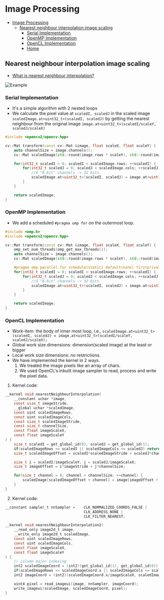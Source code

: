 # Image Processing

- [Image Processing](#image-processing)
  - [Nearest neighbour interpolation image scaling](#nearest-neighbour-interpolation-image-scaling)
    - [Serial Implementation](#serial-implementation)
    - [OpenMP Implementation](#openmp-implementation)
    - [OpenCL Implementation](#opencl-implementation)
    - [Home](../README.md#serialvsparallel)


## Nearest neighbour interpolation image scaling

- [What is nearest neighbour interpolation?](https://theailearner.com/2018/12/29/image-processing-nearest-neighbour-interpolation/)

![Example](https://i0.wp.com/theailearner.com/wp-content/uploads/2018/10/Nearest_Neighbor.png?w=423&ssl=1)


### Serial Implementation

- It's a simple algorithm with 2 nested loops
- We calculate the pixel value at `scaledI, scaledJ` in the scaled image `scaledImage.at<uint32_t>(scaledI, scaledJ)` by getting the nearest neighbour from the original image `image.at<uint32_t>(scaledI/scaleY, scaledJ/scaleX)`

```cpp
#include <opencv2/opencv.hpp>

cv::Mat transform(const cv::Mat &image, float scaleX, float scaleY) {
    auto channelSize = image.channels();
    cv::Mat scaledImage(std::round(image.rows * scaleY), std::round(image.cols * scaleX), CV_8UC(channelSize));

    for(int32_t scaledI = 0; scaledI < scaledImage.rows; ++scaledI) {
        for(int32_t scaledJ = 0; scaledJ < scaledImage.cols; ++scaledJ) {
            //4 "8-bit" channels -> 32 bits
            scaledImage.at<uint32_t>(scaledI, scaledJ) = image.at<uint32_t>(scaledI/scaleY, scaledJ/scaleX);
        }
    }

    return scaledImage;
}
```

### OpenMP Implementation

- We add a scheduled `#pragma omp for` on the outermost loop.

```cpp
#include <omp.h>
#include <opencv2/opencv.hpp>

cv::Mat transform(const cv::Mat &image, float scaleX, float scaleY) {
    omp_set_num_threads(omp_get_max_threads());
    auto channelSize = image.channels();
    cv::Mat scaledImage(std::round(image.rows * scaleY), std::round(image.cols * scaleX), CV_8UC(channelSize));

    #pragma omp parallel for schedule(static) default(none) firstprivate(scaleX, scaleY) shared(image, scaledImage)
    for(int32_t scaledI = 0; scaledI < scaledImage.rows; ++scaledI) {
        for(int32_t scaledJ = 0; scaledJ < scaledImage.cols; ++scaledJ) {
            //4 "8-bit" channels -> 32 bits
            scaledImage.at<uint32_t>(scaledI, scaledJ) = image.at<uint32_t>(scaledI/scaleY, scaledJ/scaleX);
        }
    }

    return scaledImage;
}
```

### OpenCL Implementation

- Work-item: the body of inner most loop, i.e., `scaledImage.at<uint32_t>(scaledI, scaledJ) = image.at<uint32_t>(scaledI/scaleY, scaledJ/scaleX);`
- Global work size dimensions: dimension(scaled image) at the least or bigger
- Local work size dimensions: no restrictions.
- We have implemented the kernel in 2 ways.
    1. We treated the image pixels like an array of chars.
    2. We used OpenCL's inbuilt image sampler to read, process and write the pixel data.

1. Kernel code:

```c
__kernel void nearestNeighbourInterpolation(
    __constant uchar *image,
    const size_t imageStride,
    __global uchar *scaledImage,
    const uint scaledImageRows,
    const uint scaledImageCols,
    const size_t scaledImageStride,
    const size_t channelSize,
    const float imageScaleX,
    const float imageScaleY
) {
    size_t scaledI = get_global_id(0), scaledJ = get_global_id(1);
    if(scaledImageRows <= scaledI || scaledImageCols <= scaledJ) return;
    size_t scaledImageOffset = scaledI*scaledImageStride + scaledJ*channelSize;

    size_t i = scaledI/imageScaleY, j = scaledJ/imageScaleX;
    size_t imageOffset = i*imageStride + j*channelSize;

    for(size_t channel = 0; channel < channelSize; ++channel) {
        scaledImage[scaledImageOffset + channel] = image[imageOffset + channel];
    }
}
```

2. Kernel code:

```c
__constant sampler_t nnSampler =    CLK_NORMALIZED_COORDS_FALSE |
                                    CLK_ADDRESS_NONE |
                                    CLK_FILTER_NEAREST;

__kernel void nearestNeighbourInterpolation2(
    __read_only image2d_t image,
    __write_only image2d_t scaledImage,
    const uint scaledImageRows,
    const uint scaledImageCols,
    const float imageScaleX,
    const float imageScaleY
) {
    // column major indexing
    int2 scaledImageCoord = (int2)(get_global_id(1), get_global_id(0));
    if(scaledImageRows <= scaledImageCoord.x || scaledImageCols <= scaledImageCoord.y) return;
    int2 imageCoord = (int2)(scaledImageCoord.x/imageScaleX, scaledImageCoord.y/imageScaleY);

    uint4 pixel = read_imageui(image, nnSampler, imageCoord);
    write_imageui(scaledImage, scaledImageCoord, pixel);
}
```
